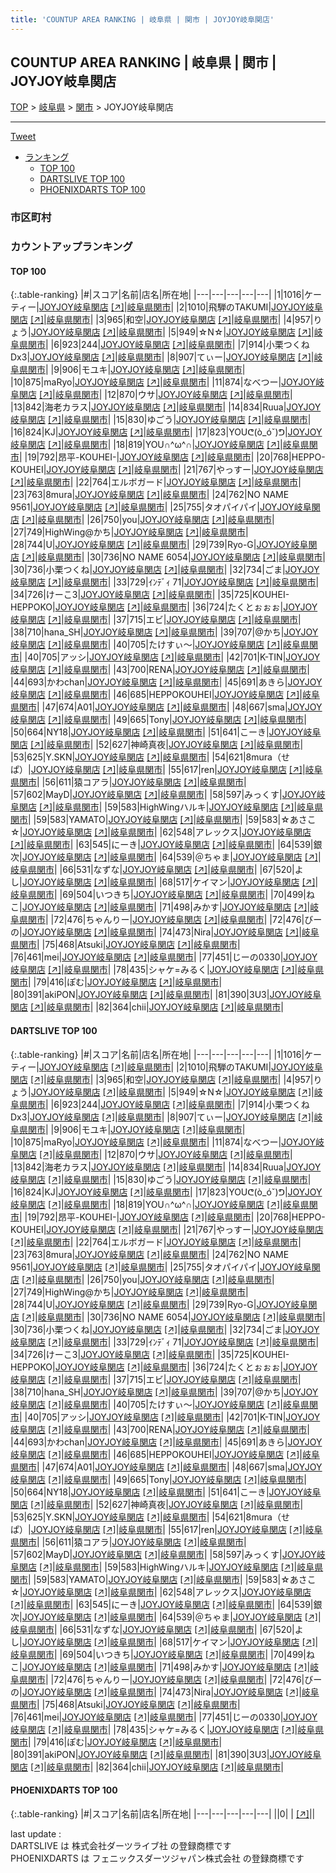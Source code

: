 ```yaml
---
title: 'COUNTUP AREA RANKING | 岐阜県 | 関市 | JOYJOY岐阜関店'
---
```

## COUNTUP AREA RANKING | 岐阜県 | 関市 | JOYJOY岐阜関店

[TOP](/darts/rank/) > [岐阜県](/darts/rank/岐阜県/) > [関市](/darts/rank/岐阜県/関市/) > JOYJOY岐阜関店

___

<a href="https://twitter.com/share?ref_src=twsrc%5Etfw" data-text="COUNTUP AREA RANKING | 岐阜県関市JOYJOY岐阜関店" class="twitter-share-button" data-hashtags="DARTSLIVE,PHOENIXDARTS,darts,ダーツ" data-show-count="false">Tweet</a>

* [ランキング](#カウントアップランキング)
    * [TOP 100](#top-100)
    * [DARTSLIVE TOP 100](#dartslive-top-100)
    * [PHOENIXDARTS TOP 100](#phoenixdarts-top-100)

### 市区町村

<ul>

</ul>

### カウントアップランキング

#### TOP 100



{:.table-ranking}
|#|スコア|名前|店名|所在地|
|---|---|---|---|---|
|1|1016|<span class="rank-name-dl">ケーティー</span>|<a href="/darts/rank/shops/ee1a738a3a6abd1c790ab824ce8730e5.html">JOYJOY岐阜関店</a> <a href="https://search.dartslive.com/jp/shop/ee1a738a3a6abd1c790ab824ce8730e5">[↗]</a>|<a href="/darts/rank/岐阜県/関市">岐阜県関市</a>|
|2|1010|<span class="rank-name-dl">飛騨のTAKUMI</span>|<a href="/darts/rank/shops/ee1a738a3a6abd1c790ab824ce8730e5.html">JOYJOY岐阜関店</a> <a href="https://search.dartslive.com/jp/shop/ee1a738a3a6abd1c790ab824ce8730e5">[↗]</a>|<a href="/darts/rank/岐阜県/関市">岐阜県関市</a>|
|3|965|<span class="rank-name-dl">和空</span>|<a href="/darts/rank/shops/ee1a738a3a6abd1c790ab824ce8730e5.html">JOYJOY岐阜関店</a> <a href="https://search.dartslive.com/jp/shop/ee1a738a3a6abd1c790ab824ce8730e5">[↗]</a>|<a href="/darts/rank/岐阜県/関市">岐阜県関市</a>|
|4|957|<span class="rank-name-dl">りょう</span>|<a href="/darts/rank/shops/ee1a738a3a6abd1c790ab824ce8730e5.html">JOYJOY岐阜関店</a> <a href="https://search.dartslive.com/jp/shop/ee1a738a3a6abd1c790ab824ce8730e5">[↗]</a>|<a href="/darts/rank/岐阜県/関市">岐阜県関市</a>|
|5|949|<span class="rank-name-dl">☆N☆</span>|<a href="/darts/rank/shops/ee1a738a3a6abd1c790ab824ce8730e5.html">JOYJOY岐阜関店</a> <a href="https://search.dartslive.com/jp/shop/ee1a738a3a6abd1c790ab824ce8730e5">[↗]</a>|<a href="/darts/rank/岐阜県/関市">岐阜県関市</a>|
|6|923|<span class="rank-name-dl">244</span>|<a href="/darts/rank/shops/ee1a738a3a6abd1c790ab824ce8730e5.html">JOYJOY岐阜関店</a> <a href="https://search.dartslive.com/jp/shop/ee1a738a3a6abd1c790ab824ce8730e5">[↗]</a>|<a href="/darts/rank/岐阜県/関市">岐阜県関市</a>|
|7|914|<span class="rank-name-dl">小栗つくねDx3</span>|<a href="/darts/rank/shops/ee1a738a3a6abd1c790ab824ce8730e5.html">JOYJOY岐阜関店</a> <a href="https://search.dartslive.com/jp/shop/ee1a738a3a6abd1c790ab824ce8730e5">[↗]</a>|<a href="/darts/rank/岐阜県/関市">岐阜県関市</a>|
|8|907|<span class="rank-name-dl">てぃー</span>|<a href="/darts/rank/shops/ee1a738a3a6abd1c790ab824ce8730e5.html">JOYJOY岐阜関店</a> <a href="https://search.dartslive.com/jp/shop/ee1a738a3a6abd1c790ab824ce8730e5">[↗]</a>|<a href="/darts/rank/岐阜県/関市">岐阜県関市</a>|
|9|906|<span class="rank-name-dl">モユキ</span>|<a href="/darts/rank/shops/ee1a738a3a6abd1c790ab824ce8730e5.html">JOYJOY岐阜関店</a> <a href="https://search.dartslive.com/jp/shop/ee1a738a3a6abd1c790ab824ce8730e5">[↗]</a>|<a href="/darts/rank/岐阜県/関市">岐阜県関市</a>|
|10|875|<span class="rank-name-dl">maRyo</span>|<a href="/darts/rank/shops/ee1a738a3a6abd1c790ab824ce8730e5.html">JOYJOY岐阜関店</a> <a href="https://search.dartslive.com/jp/shop/ee1a738a3a6abd1c790ab824ce8730e5">[↗]</a>|<a href="/darts/rank/岐阜県/関市">岐阜県関市</a>|
|11|874|<span class="rank-name-dl">なべつー</span>|<a href="/darts/rank/shops/ee1a738a3a6abd1c790ab824ce8730e5.html">JOYJOY岐阜関店</a> <a href="https://search.dartslive.com/jp/shop/ee1a738a3a6abd1c790ab824ce8730e5">[↗]</a>|<a href="/darts/rank/岐阜県/関市">岐阜県関市</a>|
|12|870|<span class="rank-name-dl">ウサ</span>|<a href="/darts/rank/shops/ee1a738a3a6abd1c790ab824ce8730e5.html">JOYJOY岐阜関店</a> <a href="https://search.dartslive.com/jp/shop/ee1a738a3a6abd1c790ab824ce8730e5">[↗]</a>|<a href="/darts/rank/岐阜県/関市">岐阜県関市</a>|
|13|842|<span class="rank-name-dl">海老カラス</span>|<a href="/darts/rank/shops/ee1a738a3a6abd1c790ab824ce8730e5.html">JOYJOY岐阜関店</a> <a href="https://search.dartslive.com/jp/shop/ee1a738a3a6abd1c790ab824ce8730e5">[↗]</a>|<a href="/darts/rank/岐阜県/関市">岐阜県関市</a>|
|14|834|<span class="rank-name-dl">Ruua</span>|<a href="/darts/rank/shops/ee1a738a3a6abd1c790ab824ce8730e5.html">JOYJOY岐阜関店</a> <a href="https://search.dartslive.com/jp/shop/ee1a738a3a6abd1c790ab824ce8730e5">[↗]</a>|<a href="/darts/rank/岐阜県/関市">岐阜県関市</a>|
|15|830|<span class="rank-name-dl">ゆごう</span>|<a href="/darts/rank/shops/ee1a738a3a6abd1c790ab824ce8730e5.html">JOYJOY岐阜関店</a> <a href="https://search.dartslive.com/jp/shop/ee1a738a3a6abd1c790ab824ce8730e5">[↗]</a>|<a href="/darts/rank/岐阜県/関市">岐阜県関市</a>|
|16|824|<span class="rank-name-dl">KJ</span>|<a href="/darts/rank/shops/ee1a738a3a6abd1c790ab824ce8730e5.html">JOYJOY岐阜関店</a> <a href="https://search.dartslive.com/jp/shop/ee1a738a3a6abd1c790ab824ce8730e5">[↗]</a>|<a href="/darts/rank/岐阜県/関市">岐阜県関市</a>|
|17|823|<span class="rank-name-dl">YOUᕦ(ò_óˇ)ᕤ</span>|<a href="/darts/rank/shops/ee1a738a3a6abd1c790ab824ce8730e5.html">JOYJOY岐阜関店</a> <a href="https://search.dartslive.com/jp/shop/ee1a738a3a6abd1c790ab824ce8730e5">[↗]</a>|<a href="/darts/rank/岐阜県/関市">岐阜県関市</a>|
|18|819|<span class="rank-name-dl">YOU∩^ω^∩</span>|<a href="/darts/rank/shops/ee1a738a3a6abd1c790ab824ce8730e5.html">JOYJOY岐阜関店</a> <a href="https://search.dartslive.com/jp/shop/ee1a738a3a6abd1c790ab824ce8730e5">[↗]</a>|<a href="/darts/rank/岐阜県/関市">岐阜県関市</a>|
|19|792|<span class="rank-name-dl">昂平-KOUHEI-</span>|<a href="/darts/rank/shops/ee1a738a3a6abd1c790ab824ce8730e5.html">JOYJOY岐阜関店</a> <a href="https://search.dartslive.com/jp/shop/ee1a738a3a6abd1c790ab824ce8730e5">[↗]</a>|<a href="/darts/rank/岐阜県/関市">岐阜県関市</a>|
|20|768|<span class="rank-name-dl">HEPPO-KOUHEI</span>|<a href="/darts/rank/shops/ee1a738a3a6abd1c790ab824ce8730e5.html">JOYJOY岐阜関店</a> <a href="https://search.dartslive.com/jp/shop/ee1a738a3a6abd1c790ab824ce8730e5">[↗]</a>|<a href="/darts/rank/岐阜県/関市">岐阜県関市</a>|
|21|767|<span class="rank-name-dl">やっすー</span>|<a href="/darts/rank/shops/ee1a738a3a6abd1c790ab824ce8730e5.html">JOYJOY岐阜関店</a> <a href="https://search.dartslive.com/jp/shop/ee1a738a3a6abd1c790ab824ce8730e5">[↗]</a>|<a href="/darts/rank/岐阜県/関市">岐阜県関市</a>|
|22|764|<span class="rank-name-dl">エルボガード</span>|<a href="/darts/rank/shops/ee1a738a3a6abd1c790ab824ce8730e5.html">JOYJOY岐阜関店</a> <a href="https://search.dartslive.com/jp/shop/ee1a738a3a6abd1c790ab824ce8730e5">[↗]</a>|<a href="/darts/rank/岐阜県/関市">岐阜県関市</a>|
|23|763|<span class="rank-name-dl">8mura</span>|<a href="/darts/rank/shops/ee1a738a3a6abd1c790ab824ce8730e5.html">JOYJOY岐阜関店</a> <a href="https://search.dartslive.com/jp/shop/ee1a738a3a6abd1c790ab824ce8730e5">[↗]</a>|<a href="/darts/rank/岐阜県/関市">岐阜県関市</a>|
|24|762|<span class="rank-name-dl">NO NAME 9561</span>|<a href="/darts/rank/shops/ee1a738a3a6abd1c790ab824ce8730e5.html">JOYJOY岐阜関店</a> <a href="https://search.dartslive.com/jp/shop/ee1a738a3a6abd1c790ab824ce8730e5">[↗]</a>|<a href="/darts/rank/岐阜県/関市">岐阜県関市</a>|
|25|755|<span class="rank-name-dl">タオパイパイ</span>|<a href="/darts/rank/shops/ee1a738a3a6abd1c790ab824ce8730e5.html">JOYJOY岐阜関店</a> <a href="https://search.dartslive.com/jp/shop/ee1a738a3a6abd1c790ab824ce8730e5">[↗]</a>|<a href="/darts/rank/岐阜県/関市">岐阜県関市</a>|
|26|750|<span class="rank-name-dl">you</span>|<a href="/darts/rank/shops/ee1a738a3a6abd1c790ab824ce8730e5.html">JOYJOY岐阜関店</a> <a href="https://search.dartslive.com/jp/shop/ee1a738a3a6abd1c790ab824ce8730e5">[↗]</a>|<a href="/darts/rank/岐阜県/関市">岐阜県関市</a>|
|27|749|<span class="rank-name-dl">HighWing@かち</span>|<a href="/darts/rank/shops/ee1a738a3a6abd1c790ab824ce8730e5.html">JOYJOY岐阜関店</a> <a href="https://search.dartslive.com/jp/shop/ee1a738a3a6abd1c790ab824ce8730e5">[↗]</a>|<a href="/darts/rank/岐阜県/関市">岐阜県関市</a>|
|28|744|<span class="rank-name-dl">U</span>|<a href="/darts/rank/shops/ee1a738a3a6abd1c790ab824ce8730e5.html">JOYJOY岐阜関店</a> <a href="https://search.dartslive.com/jp/shop/ee1a738a3a6abd1c790ab824ce8730e5">[↗]</a>|<a href="/darts/rank/岐阜県/関市">岐阜県関市</a>|
|29|739|<span class="rank-name-dl">Ryo-G</span>|<a href="/darts/rank/shops/ee1a738a3a6abd1c790ab824ce8730e5.html">JOYJOY岐阜関店</a> <a href="https://search.dartslive.com/jp/shop/ee1a738a3a6abd1c790ab824ce8730e5">[↗]</a>|<a href="/darts/rank/岐阜県/関市">岐阜県関市</a>|
|30|736|<span class="rank-name-dl">NO NAME 6054</span>|<a href="/darts/rank/shops/ee1a738a3a6abd1c790ab824ce8730e5.html">JOYJOY岐阜関店</a> <a href="https://search.dartslive.com/jp/shop/ee1a738a3a6abd1c790ab824ce8730e5">[↗]</a>|<a href="/darts/rank/岐阜県/関市">岐阜県関市</a>|
|30|736|<span class="rank-name-dl">小栗つくね</span>|<a href="/darts/rank/shops/ee1a738a3a6abd1c790ab824ce8730e5.html">JOYJOY岐阜関店</a> <a href="https://search.dartslive.com/jp/shop/ee1a738a3a6abd1c790ab824ce8730e5">[↗]</a>|<a href="/darts/rank/岐阜県/関市">岐阜県関市</a>|
|32|734|<span class="rank-name-dl">ごま</span>|<a href="/darts/rank/shops/ee1a738a3a6abd1c790ab824ce8730e5.html">JOYJOY岐阜関店</a> <a href="https://search.dartslive.com/jp/shop/ee1a738a3a6abd1c790ab824ce8730e5">[↗]</a>|<a href="/darts/rank/岐阜県/関市">岐阜県関市</a>|
|33|729|<span class="rank-name-dl">ｲﾝﾃﾞｨ 71</span>|<a href="/darts/rank/shops/ee1a738a3a6abd1c790ab824ce8730e5.html">JOYJOY岐阜関店</a> <a href="https://search.dartslive.com/jp/shop/ee1a738a3a6abd1c790ab824ce8730e5">[↗]</a>|<a href="/darts/rank/岐阜県/関市">岐阜県関市</a>|
|34|726|<span class="rank-name-dl">けーこ3</span>|<a href="/darts/rank/shops/ee1a738a3a6abd1c790ab824ce8730e5.html">JOYJOY岐阜関店</a> <a href="https://search.dartslive.com/jp/shop/ee1a738a3a6abd1c790ab824ce8730e5">[↗]</a>|<a href="/darts/rank/岐阜県/関市">岐阜県関市</a>|
|35|725|<span class="rank-name-dl">KOUHEI-HEPPOKO</span>|<a href="/darts/rank/shops/ee1a738a3a6abd1c790ab824ce8730e5.html">JOYJOY岐阜関店</a> <a href="https://search.dartslive.com/jp/shop/ee1a738a3a6abd1c790ab824ce8730e5">[↗]</a>|<a href="/darts/rank/岐阜県/関市">岐阜県関市</a>|
|36|724|<span class="rank-name-dl">たくとぉぉぉ</span>|<a href="/darts/rank/shops/ee1a738a3a6abd1c790ab824ce8730e5.html">JOYJOY岐阜関店</a> <a href="https://search.dartslive.com/jp/shop/ee1a738a3a6abd1c790ab824ce8730e5">[↗]</a>|<a href="/darts/rank/岐阜県/関市">岐阜県関市</a>|
|37|715|<span class="rank-name-dl">エビ</span>|<a href="/darts/rank/shops/ee1a738a3a6abd1c790ab824ce8730e5.html">JOYJOY岐阜関店</a> <a href="https://search.dartslive.com/jp/shop/ee1a738a3a6abd1c790ab824ce8730e5">[↗]</a>|<a href="/darts/rank/岐阜県/関市">岐阜県関市</a>|
|38|710|<span class="rank-name-dl">hana_SH</span>|<a href="/darts/rank/shops/ee1a738a3a6abd1c790ab824ce8730e5.html">JOYJOY岐阜関店</a> <a href="https://search.dartslive.com/jp/shop/ee1a738a3a6abd1c790ab824ce8730e5">[↗]</a>|<a href="/darts/rank/岐阜県/関市">岐阜県関市</a>|
|39|707|<span class="rank-name-dl">@かち</span>|<a href="/darts/rank/shops/ee1a738a3a6abd1c790ab824ce8730e5.html">JOYJOY岐阜関店</a> <a href="https://search.dartslive.com/jp/shop/ee1a738a3a6abd1c790ab824ce8730e5">[↗]</a>|<a href="/darts/rank/岐阜県/関市">岐阜県関市</a>|
|40|705|<span class="rank-name-dl">たけすぃ〜</span>|<a href="/darts/rank/shops/ee1a738a3a6abd1c790ab824ce8730e5.html">JOYJOY岐阜関店</a> <a href="https://search.dartslive.com/jp/shop/ee1a738a3a6abd1c790ab824ce8730e5">[↗]</a>|<a href="/darts/rank/岐阜県/関市">岐阜県関市</a>|
|40|705|<span class="rank-name-dl">アッシ</span>|<a href="/darts/rank/shops/ee1a738a3a6abd1c790ab824ce8730e5.html">JOYJOY岐阜関店</a> <a href="https://search.dartslive.com/jp/shop/ee1a738a3a6abd1c790ab824ce8730e5">[↗]</a>|<a href="/darts/rank/岐阜県/関市">岐阜県関市</a>|
|42|701|<span class="rank-name-dl">K-TIN</span>|<a href="/darts/rank/shops/ee1a738a3a6abd1c790ab824ce8730e5.html">JOYJOY岐阜関店</a> <a href="https://search.dartslive.com/jp/shop/ee1a738a3a6abd1c790ab824ce8730e5">[↗]</a>|<a href="/darts/rank/岐阜県/関市">岐阜県関市</a>|
|43|700|<span class="rank-name-dl">RENA</span>|<a href="/darts/rank/shops/ee1a738a3a6abd1c790ab824ce8730e5.html">JOYJOY岐阜関店</a> <a href="https://search.dartslive.com/jp/shop/ee1a738a3a6abd1c790ab824ce8730e5">[↗]</a>|<a href="/darts/rank/岐阜県/関市">岐阜県関市</a>|
|44|693|<span class="rank-name-dl">かわchan</span>|<a href="/darts/rank/shops/ee1a738a3a6abd1c790ab824ce8730e5.html">JOYJOY岐阜関店</a> <a href="https://search.dartslive.com/jp/shop/ee1a738a3a6abd1c790ab824ce8730e5">[↗]</a>|<a href="/darts/rank/岐阜県/関市">岐阜県関市</a>|
|45|691|<span class="rank-name-dl">あきら</span>|<a href="/darts/rank/shops/ee1a738a3a6abd1c790ab824ce8730e5.html">JOYJOY岐阜関店</a> <a href="https://search.dartslive.com/jp/shop/ee1a738a3a6abd1c790ab824ce8730e5">[↗]</a>|<a href="/darts/rank/岐阜県/関市">岐阜県関市</a>|
|46|685|<span class="rank-name-dl">HEPPOKOUHEI</span>|<a href="/darts/rank/shops/ee1a738a3a6abd1c790ab824ce8730e5.html">JOYJOY岐阜関店</a> <a href="https://search.dartslive.com/jp/shop/ee1a738a3a6abd1c790ab824ce8730e5">[↗]</a>|<a href="/darts/rank/岐阜県/関市">岐阜県関市</a>|
|47|674|<span class="rank-name-dl">A01</span>|<a href="/darts/rank/shops/ee1a738a3a6abd1c790ab824ce8730e5.html">JOYJOY岐阜関店</a> <a href="https://search.dartslive.com/jp/shop/ee1a738a3a6abd1c790ab824ce8730e5">[↗]</a>|<a href="/darts/rank/岐阜県/関市">岐阜県関市</a>|
|48|667|<span class="rank-name-dl">sma</span>|<a href="/darts/rank/shops/ee1a738a3a6abd1c790ab824ce8730e5.html">JOYJOY岐阜関店</a> <a href="https://search.dartslive.com/jp/shop/ee1a738a3a6abd1c790ab824ce8730e5">[↗]</a>|<a href="/darts/rank/岐阜県/関市">岐阜県関市</a>|
|49|665|<span class="rank-name-dl">Tony</span>|<a href="/darts/rank/shops/ee1a738a3a6abd1c790ab824ce8730e5.html">JOYJOY岐阜関店</a> <a href="https://search.dartslive.com/jp/shop/ee1a738a3a6abd1c790ab824ce8730e5">[↗]</a>|<a href="/darts/rank/岐阜県/関市">岐阜県関市</a>|
|50|664|<span class="rank-name-dl">NY18</span>|<a href="/darts/rank/shops/ee1a738a3a6abd1c790ab824ce8730e5.html">JOYJOY岐阜関店</a> <a href="https://search.dartslive.com/jp/shop/ee1a738a3a6abd1c790ab824ce8730e5">[↗]</a>|<a href="/darts/rank/岐阜県/関市">岐阜県関市</a>|
|51|641|<span class="rank-name-dl">こーき</span>|<a href="/darts/rank/shops/ee1a738a3a6abd1c790ab824ce8730e5.html">JOYJOY岐阜関店</a> <a href="https://search.dartslive.com/jp/shop/ee1a738a3a6abd1c790ab824ce8730e5">[↗]</a>|<a href="/darts/rank/岐阜県/関市">岐阜県関市</a>|
|52|627|<span class="rank-name-dl">神崎真夜</span>|<a href="/darts/rank/shops/ee1a738a3a6abd1c790ab824ce8730e5.html">JOYJOY岐阜関店</a> <a href="https://search.dartslive.com/jp/shop/ee1a738a3a6abd1c790ab824ce8730e5">[↗]</a>|<a href="/darts/rank/岐阜県/関市">岐阜県関市</a>|
|53|625|<span class="rank-name-dl">Y.SKN</span>|<a href="/darts/rank/shops/ee1a738a3a6abd1c790ab824ce8730e5.html">JOYJOY岐阜関店</a> <a href="https://search.dartslive.com/jp/shop/ee1a738a3a6abd1c790ab824ce8730e5">[↗]</a>|<a href="/darts/rank/岐阜県/関市">岐阜県関市</a>|
|54|621|<span class="rank-name-dl">8mura（せぱ）</span>|<a href="/darts/rank/shops/ee1a738a3a6abd1c790ab824ce8730e5.html">JOYJOY岐阜関店</a> <a href="https://search.dartslive.com/jp/shop/ee1a738a3a6abd1c790ab824ce8730e5">[↗]</a>|<a href="/darts/rank/岐阜県/関市">岐阜県関市</a>|
|55|617|<span class="rank-name-dl">ren</span>|<a href="/darts/rank/shops/ee1a738a3a6abd1c790ab824ce8730e5.html">JOYJOY岐阜関店</a> <a href="https://search.dartslive.com/jp/shop/ee1a738a3a6abd1c790ab824ce8730e5">[↗]</a>|<a href="/darts/rank/岐阜県/関市">岐阜県関市</a>|
|56|611|<span class="rank-name-dl">猿コアラ</span>|<a href="/darts/rank/shops/ee1a738a3a6abd1c790ab824ce8730e5.html">JOYJOY岐阜関店</a> <a href="https://search.dartslive.com/jp/shop/ee1a738a3a6abd1c790ab824ce8730e5">[↗]</a>|<a href="/darts/rank/岐阜県/関市">岐阜県関市</a>|
|57|602|<span class="rank-name-dl">MayD</span>|<a href="/darts/rank/shops/ee1a738a3a6abd1c790ab824ce8730e5.html">JOYJOY岐阜関店</a> <a href="https://search.dartslive.com/jp/shop/ee1a738a3a6abd1c790ab824ce8730e5">[↗]</a>|<a href="/darts/rank/岐阜県/関市">岐阜県関市</a>|
|58|597|<span class="rank-name-dl">みっくす</span>|<a href="/darts/rank/shops/ee1a738a3a6abd1c790ab824ce8730e5.html">JOYJOY岐阜関店</a> <a href="https://search.dartslive.com/jp/shop/ee1a738a3a6abd1c790ab824ce8730e5">[↗]</a>|<a href="/darts/rank/岐阜県/関市">岐阜県関市</a>|
|59|583|<span class="rank-name-dl">HighWingハルキ</span>|<a href="/darts/rank/shops/ee1a738a3a6abd1c790ab824ce8730e5.html">JOYJOY岐阜関店</a> <a href="https://search.dartslive.com/jp/shop/ee1a738a3a6abd1c790ab824ce8730e5">[↗]</a>|<a href="/darts/rank/岐阜県/関市">岐阜県関市</a>|
|59|583|<span class="rank-name-dl">YAMATO</span>|<a href="/darts/rank/shops/ee1a738a3a6abd1c790ab824ce8730e5.html">JOYJOY岐阜関店</a> <a href="https://search.dartslive.com/jp/shop/ee1a738a3a6abd1c790ab824ce8730e5">[↗]</a>|<a href="/darts/rank/岐阜県/関市">岐阜県関市</a>|
|59|583|<span class="rank-name-dl">☆あさこ☆</span>|<a href="/darts/rank/shops/ee1a738a3a6abd1c790ab824ce8730e5.html">JOYJOY岐阜関店</a> <a href="https://search.dartslive.com/jp/shop/ee1a738a3a6abd1c790ab824ce8730e5">[↗]</a>|<a href="/darts/rank/岐阜県/関市">岐阜県関市</a>|
|62|548|<span class="rank-name-dl">アレックス</span>|<a href="/darts/rank/shops/ee1a738a3a6abd1c790ab824ce8730e5.html">JOYJOY岐阜関店</a> <a href="https://search.dartslive.com/jp/shop/ee1a738a3a6abd1c790ab824ce8730e5">[↗]</a>|<a href="/darts/rank/岐阜県/関市">岐阜県関市</a>|
|63|545|<span class="rank-name-dl">にーき</span>|<a href="/darts/rank/shops/ee1a738a3a6abd1c790ab824ce8730e5.html">JOYJOY岐阜関店</a> <a href="https://search.dartslive.com/jp/shop/ee1a738a3a6abd1c790ab824ce8730e5">[↗]</a>|<a href="/darts/rank/岐阜県/関市">岐阜県関市</a>|
|64|539|<span class="rank-name-dl">銀次</span>|<a href="/darts/rank/shops/ee1a738a3a6abd1c790ab824ce8730e5.html">JOYJOY岐阜関店</a> <a href="https://search.dartslive.com/jp/shop/ee1a738a3a6abd1c790ab824ce8730e5">[↗]</a>|<a href="/darts/rank/岐阜県/関市">岐阜県関市</a>|
|64|539|<span class="rank-name-dl">＠ちゃま</span>|<a href="/darts/rank/shops/ee1a738a3a6abd1c790ab824ce8730e5.html">JOYJOY岐阜関店</a> <a href="https://search.dartslive.com/jp/shop/ee1a738a3a6abd1c790ab824ce8730e5">[↗]</a>|<a href="/darts/rank/岐阜県/関市">岐阜県関市</a>|
|66|531|<span class="rank-name-dl">なずな</span>|<a href="/darts/rank/shops/ee1a738a3a6abd1c790ab824ce8730e5.html">JOYJOY岐阜関店</a> <a href="https://search.dartslive.com/jp/shop/ee1a738a3a6abd1c790ab824ce8730e5">[↗]</a>|<a href="/darts/rank/岐阜県/関市">岐阜県関市</a>|
|67|520|<span class="rank-name-dl">よし</span>|<a href="/darts/rank/shops/ee1a738a3a6abd1c790ab824ce8730e5.html">JOYJOY岐阜関店</a> <a href="https://search.dartslive.com/jp/shop/ee1a738a3a6abd1c790ab824ce8730e5">[↗]</a>|<a href="/darts/rank/岐阜県/関市">岐阜県関市</a>|
|68|517|<span class="rank-name-dl">ケイマン</span>|<a href="/darts/rank/shops/ee1a738a3a6abd1c790ab824ce8730e5.html">JOYJOY岐阜関店</a> <a href="https://search.dartslive.com/jp/shop/ee1a738a3a6abd1c790ab824ce8730e5">[↗]</a>|<a href="/darts/rank/岐阜県/関市">岐阜県関市</a>|
|69|504|<span class="rank-name-dl">いつきち</span>|<a href="/darts/rank/shops/ee1a738a3a6abd1c790ab824ce8730e5.html">JOYJOY岐阜関店</a> <a href="https://search.dartslive.com/jp/shop/ee1a738a3a6abd1c790ab824ce8730e5">[↗]</a>|<a href="/darts/rank/岐阜県/関市">岐阜県関市</a>|
|70|499|<span class="rank-name-dl">ねこ</span>|<a href="/darts/rank/shops/ee1a738a3a6abd1c790ab824ce8730e5.html">JOYJOY岐阜関店</a> <a href="https://search.dartslive.com/jp/shop/ee1a738a3a6abd1c790ab824ce8730e5">[↗]</a>|<a href="/darts/rank/岐阜県/関市">岐阜県関市</a>|
|71|498|<span class="rank-name-dl">みかす</span>|<a href="/darts/rank/shops/ee1a738a3a6abd1c790ab824ce8730e5.html">JOYJOY岐阜関店</a> <a href="https://search.dartslive.com/jp/shop/ee1a738a3a6abd1c790ab824ce8730e5">[↗]</a>|<a href="/darts/rank/岐阜県/関市">岐阜県関市</a>|
|72|476|<span class="rank-name-dl">ちゃんりー</span>|<a href="/darts/rank/shops/ee1a738a3a6abd1c790ab824ce8730e5.html">JOYJOY岐阜関店</a> <a href="https://search.dartslive.com/jp/shop/ee1a738a3a6abd1c790ab824ce8730e5">[↗]</a>|<a href="/darts/rank/岐阜県/関市">岐阜県関市</a>|
|72|476|<span class="rank-name-dl">びーの</span>|<a href="/darts/rank/shops/ee1a738a3a6abd1c790ab824ce8730e5.html">JOYJOY岐阜関店</a> <a href="https://search.dartslive.com/jp/shop/ee1a738a3a6abd1c790ab824ce8730e5">[↗]</a>|<a href="/darts/rank/岐阜県/関市">岐阜県関市</a>|
|74|473|<span class="rank-name-dl">Nira</span>|<a href="/darts/rank/shops/ee1a738a3a6abd1c790ab824ce8730e5.html">JOYJOY岐阜関店</a> <a href="https://search.dartslive.com/jp/shop/ee1a738a3a6abd1c790ab824ce8730e5">[↗]</a>|<a href="/darts/rank/岐阜県/関市">岐阜県関市</a>|
|75|468|<span class="rank-name-dl">Atsuki</span>|<a href="/darts/rank/shops/ee1a738a3a6abd1c790ab824ce8730e5.html">JOYJOY岐阜関店</a> <a href="https://search.dartslive.com/jp/shop/ee1a738a3a6abd1c790ab824ce8730e5">[↗]</a>|<a href="/darts/rank/岐阜県/関市">岐阜県関市</a>|
|76|461|<span class="rank-name-dl">mei</span>|<a href="/darts/rank/shops/ee1a738a3a6abd1c790ab824ce8730e5.html">JOYJOY岐阜関店</a> <a href="https://search.dartslive.com/jp/shop/ee1a738a3a6abd1c790ab824ce8730e5">[↗]</a>|<a href="/darts/rank/岐阜県/関市">岐阜県関市</a>|
|77|451|<span class="rank-name-dl">じーの0330</span>|<a href="/darts/rank/shops/ee1a738a3a6abd1c790ab824ce8730e5.html">JOYJOY岐阜関店</a> <a href="https://search.dartslive.com/jp/shop/ee1a738a3a6abd1c790ab824ce8730e5">[↗]</a>|<a href="/darts/rank/岐阜県/関市">岐阜県関市</a>|
|78|435|<span class="rank-name-dl">シャケ=みるく</span>|<a href="/darts/rank/shops/ee1a738a3a6abd1c790ab824ce8730e5.html">JOYJOY岐阜関店</a> <a href="https://search.dartslive.com/jp/shop/ee1a738a3a6abd1c790ab824ce8730e5">[↗]</a>|<a href="/darts/rank/岐阜県/関市">岐阜県関市</a>|
|79|416|<span class="rank-name-dl">ぽむ</span>|<a href="/darts/rank/shops/ee1a738a3a6abd1c790ab824ce8730e5.html">JOYJOY岐阜関店</a> <a href="https://search.dartslive.com/jp/shop/ee1a738a3a6abd1c790ab824ce8730e5">[↗]</a>|<a href="/darts/rank/岐阜県/関市">岐阜県関市</a>|
|80|391|<span class="rank-name-dl">akiPON</span>|<a href="/darts/rank/shops/ee1a738a3a6abd1c790ab824ce8730e5.html">JOYJOY岐阜関店</a> <a href="https://search.dartslive.com/jp/shop/ee1a738a3a6abd1c790ab824ce8730e5">[↗]</a>|<a href="/darts/rank/岐阜県/関市">岐阜県関市</a>|
|81|390|<span class="rank-name-dl">3U3</span>|<a href="/darts/rank/shops/ee1a738a3a6abd1c790ab824ce8730e5.html">JOYJOY岐阜関店</a> <a href="https://search.dartslive.com/jp/shop/ee1a738a3a6abd1c790ab824ce8730e5">[↗]</a>|<a href="/darts/rank/岐阜県/関市">岐阜県関市</a>|
|82|364|<span class="rank-name-dl">chii</span>|<a href="/darts/rank/shops/ee1a738a3a6abd1c790ab824ce8730e5.html">JOYJOY岐阜関店</a> <a href="https://search.dartslive.com/jp/shop/ee1a738a3a6abd1c790ab824ce8730e5">[↗]</a>|<a href="/darts/rank/岐阜県/関市">岐阜県関市</a>|


#### DARTSLIVE TOP 100



{:.table-ranking}
|#|スコア|名前|店名|所在地|
|---|---|---|---|---|
|1|1016|<span class="rank-name-dl">ケーティー</span>|<a href="/darts/rank/shops/ee1a738a3a6abd1c790ab824ce8730e5.html">JOYJOY岐阜関店</a> <a href="https://search.dartslive.com/jp/shop/ee1a738a3a6abd1c790ab824ce8730e5">[↗]</a>|<a href="/darts/rank/岐阜県/関市">岐阜県関市</a>|
|2|1010|<span class="rank-name-dl">飛騨のTAKUMI</span>|<a href="/darts/rank/shops/ee1a738a3a6abd1c790ab824ce8730e5.html">JOYJOY岐阜関店</a> <a href="https://search.dartslive.com/jp/shop/ee1a738a3a6abd1c790ab824ce8730e5">[↗]</a>|<a href="/darts/rank/岐阜県/関市">岐阜県関市</a>|
|3|965|<span class="rank-name-dl">和空</span>|<a href="/darts/rank/shops/ee1a738a3a6abd1c790ab824ce8730e5.html">JOYJOY岐阜関店</a> <a href="https://search.dartslive.com/jp/shop/ee1a738a3a6abd1c790ab824ce8730e5">[↗]</a>|<a href="/darts/rank/岐阜県/関市">岐阜県関市</a>|
|4|957|<span class="rank-name-dl">りょう</span>|<a href="/darts/rank/shops/ee1a738a3a6abd1c790ab824ce8730e5.html">JOYJOY岐阜関店</a> <a href="https://search.dartslive.com/jp/shop/ee1a738a3a6abd1c790ab824ce8730e5">[↗]</a>|<a href="/darts/rank/岐阜県/関市">岐阜県関市</a>|
|5|949|<span class="rank-name-dl">☆N☆</span>|<a href="/darts/rank/shops/ee1a738a3a6abd1c790ab824ce8730e5.html">JOYJOY岐阜関店</a> <a href="https://search.dartslive.com/jp/shop/ee1a738a3a6abd1c790ab824ce8730e5">[↗]</a>|<a href="/darts/rank/岐阜県/関市">岐阜県関市</a>|
|6|923|<span class="rank-name-dl">244</span>|<a href="/darts/rank/shops/ee1a738a3a6abd1c790ab824ce8730e5.html">JOYJOY岐阜関店</a> <a href="https://search.dartslive.com/jp/shop/ee1a738a3a6abd1c790ab824ce8730e5">[↗]</a>|<a href="/darts/rank/岐阜県/関市">岐阜県関市</a>|
|7|914|<span class="rank-name-dl">小栗つくねDx3</span>|<a href="/darts/rank/shops/ee1a738a3a6abd1c790ab824ce8730e5.html">JOYJOY岐阜関店</a> <a href="https://search.dartslive.com/jp/shop/ee1a738a3a6abd1c790ab824ce8730e5">[↗]</a>|<a href="/darts/rank/岐阜県/関市">岐阜県関市</a>|
|8|907|<span class="rank-name-dl">てぃー</span>|<a href="/darts/rank/shops/ee1a738a3a6abd1c790ab824ce8730e5.html">JOYJOY岐阜関店</a> <a href="https://search.dartslive.com/jp/shop/ee1a738a3a6abd1c790ab824ce8730e5">[↗]</a>|<a href="/darts/rank/岐阜県/関市">岐阜県関市</a>|
|9|906|<span class="rank-name-dl">モユキ</span>|<a href="/darts/rank/shops/ee1a738a3a6abd1c790ab824ce8730e5.html">JOYJOY岐阜関店</a> <a href="https://search.dartslive.com/jp/shop/ee1a738a3a6abd1c790ab824ce8730e5">[↗]</a>|<a href="/darts/rank/岐阜県/関市">岐阜県関市</a>|
|10|875|<span class="rank-name-dl">maRyo</span>|<a href="/darts/rank/shops/ee1a738a3a6abd1c790ab824ce8730e5.html">JOYJOY岐阜関店</a> <a href="https://search.dartslive.com/jp/shop/ee1a738a3a6abd1c790ab824ce8730e5">[↗]</a>|<a href="/darts/rank/岐阜県/関市">岐阜県関市</a>|
|11|874|<span class="rank-name-dl">なべつー</span>|<a href="/darts/rank/shops/ee1a738a3a6abd1c790ab824ce8730e5.html">JOYJOY岐阜関店</a> <a href="https://search.dartslive.com/jp/shop/ee1a738a3a6abd1c790ab824ce8730e5">[↗]</a>|<a href="/darts/rank/岐阜県/関市">岐阜県関市</a>|
|12|870|<span class="rank-name-dl">ウサ</span>|<a href="/darts/rank/shops/ee1a738a3a6abd1c790ab824ce8730e5.html">JOYJOY岐阜関店</a> <a href="https://search.dartslive.com/jp/shop/ee1a738a3a6abd1c790ab824ce8730e5">[↗]</a>|<a href="/darts/rank/岐阜県/関市">岐阜県関市</a>|
|13|842|<span class="rank-name-dl">海老カラス</span>|<a href="/darts/rank/shops/ee1a738a3a6abd1c790ab824ce8730e5.html">JOYJOY岐阜関店</a> <a href="https://search.dartslive.com/jp/shop/ee1a738a3a6abd1c790ab824ce8730e5">[↗]</a>|<a href="/darts/rank/岐阜県/関市">岐阜県関市</a>|
|14|834|<span class="rank-name-dl">Ruua</span>|<a href="/darts/rank/shops/ee1a738a3a6abd1c790ab824ce8730e5.html">JOYJOY岐阜関店</a> <a href="https://search.dartslive.com/jp/shop/ee1a738a3a6abd1c790ab824ce8730e5">[↗]</a>|<a href="/darts/rank/岐阜県/関市">岐阜県関市</a>|
|15|830|<span class="rank-name-dl">ゆごう</span>|<a href="/darts/rank/shops/ee1a738a3a6abd1c790ab824ce8730e5.html">JOYJOY岐阜関店</a> <a href="https://search.dartslive.com/jp/shop/ee1a738a3a6abd1c790ab824ce8730e5">[↗]</a>|<a href="/darts/rank/岐阜県/関市">岐阜県関市</a>|
|16|824|<span class="rank-name-dl">KJ</span>|<a href="/darts/rank/shops/ee1a738a3a6abd1c790ab824ce8730e5.html">JOYJOY岐阜関店</a> <a href="https://search.dartslive.com/jp/shop/ee1a738a3a6abd1c790ab824ce8730e5">[↗]</a>|<a href="/darts/rank/岐阜県/関市">岐阜県関市</a>|
|17|823|<span class="rank-name-dl">YOUᕦ(ò_óˇ)ᕤ</span>|<a href="/darts/rank/shops/ee1a738a3a6abd1c790ab824ce8730e5.html">JOYJOY岐阜関店</a> <a href="https://search.dartslive.com/jp/shop/ee1a738a3a6abd1c790ab824ce8730e5">[↗]</a>|<a href="/darts/rank/岐阜県/関市">岐阜県関市</a>|
|18|819|<span class="rank-name-dl">YOU∩^ω^∩</span>|<a href="/darts/rank/shops/ee1a738a3a6abd1c790ab824ce8730e5.html">JOYJOY岐阜関店</a> <a href="https://search.dartslive.com/jp/shop/ee1a738a3a6abd1c790ab824ce8730e5">[↗]</a>|<a href="/darts/rank/岐阜県/関市">岐阜県関市</a>|
|19|792|<span class="rank-name-dl">昂平-KOUHEI-</span>|<a href="/darts/rank/shops/ee1a738a3a6abd1c790ab824ce8730e5.html">JOYJOY岐阜関店</a> <a href="https://search.dartslive.com/jp/shop/ee1a738a3a6abd1c790ab824ce8730e5">[↗]</a>|<a href="/darts/rank/岐阜県/関市">岐阜県関市</a>|
|20|768|<span class="rank-name-dl">HEPPO-KOUHEI</span>|<a href="/darts/rank/shops/ee1a738a3a6abd1c790ab824ce8730e5.html">JOYJOY岐阜関店</a> <a href="https://search.dartslive.com/jp/shop/ee1a738a3a6abd1c790ab824ce8730e5">[↗]</a>|<a href="/darts/rank/岐阜県/関市">岐阜県関市</a>|
|21|767|<span class="rank-name-dl">やっすー</span>|<a href="/darts/rank/shops/ee1a738a3a6abd1c790ab824ce8730e5.html">JOYJOY岐阜関店</a> <a href="https://search.dartslive.com/jp/shop/ee1a738a3a6abd1c790ab824ce8730e5">[↗]</a>|<a href="/darts/rank/岐阜県/関市">岐阜県関市</a>|
|22|764|<span class="rank-name-dl">エルボガード</span>|<a href="/darts/rank/shops/ee1a738a3a6abd1c790ab824ce8730e5.html">JOYJOY岐阜関店</a> <a href="https://search.dartslive.com/jp/shop/ee1a738a3a6abd1c790ab824ce8730e5">[↗]</a>|<a href="/darts/rank/岐阜県/関市">岐阜県関市</a>|
|23|763|<span class="rank-name-dl">8mura</span>|<a href="/darts/rank/shops/ee1a738a3a6abd1c790ab824ce8730e5.html">JOYJOY岐阜関店</a> <a href="https://search.dartslive.com/jp/shop/ee1a738a3a6abd1c790ab824ce8730e5">[↗]</a>|<a href="/darts/rank/岐阜県/関市">岐阜県関市</a>|
|24|762|<span class="rank-name-dl">NO NAME 9561</span>|<a href="/darts/rank/shops/ee1a738a3a6abd1c790ab824ce8730e5.html">JOYJOY岐阜関店</a> <a href="https://search.dartslive.com/jp/shop/ee1a738a3a6abd1c790ab824ce8730e5">[↗]</a>|<a href="/darts/rank/岐阜県/関市">岐阜県関市</a>|
|25|755|<span class="rank-name-dl">タオパイパイ</span>|<a href="/darts/rank/shops/ee1a738a3a6abd1c790ab824ce8730e5.html">JOYJOY岐阜関店</a> <a href="https://search.dartslive.com/jp/shop/ee1a738a3a6abd1c790ab824ce8730e5">[↗]</a>|<a href="/darts/rank/岐阜県/関市">岐阜県関市</a>|
|26|750|<span class="rank-name-dl">you</span>|<a href="/darts/rank/shops/ee1a738a3a6abd1c790ab824ce8730e5.html">JOYJOY岐阜関店</a> <a href="https://search.dartslive.com/jp/shop/ee1a738a3a6abd1c790ab824ce8730e5">[↗]</a>|<a href="/darts/rank/岐阜県/関市">岐阜県関市</a>|
|27|749|<span class="rank-name-dl">HighWing@かち</span>|<a href="/darts/rank/shops/ee1a738a3a6abd1c790ab824ce8730e5.html">JOYJOY岐阜関店</a> <a href="https://search.dartslive.com/jp/shop/ee1a738a3a6abd1c790ab824ce8730e5">[↗]</a>|<a href="/darts/rank/岐阜県/関市">岐阜県関市</a>|
|28|744|<span class="rank-name-dl">U</span>|<a href="/darts/rank/shops/ee1a738a3a6abd1c790ab824ce8730e5.html">JOYJOY岐阜関店</a> <a href="https://search.dartslive.com/jp/shop/ee1a738a3a6abd1c790ab824ce8730e5">[↗]</a>|<a href="/darts/rank/岐阜県/関市">岐阜県関市</a>|
|29|739|<span class="rank-name-dl">Ryo-G</span>|<a href="/darts/rank/shops/ee1a738a3a6abd1c790ab824ce8730e5.html">JOYJOY岐阜関店</a> <a href="https://search.dartslive.com/jp/shop/ee1a738a3a6abd1c790ab824ce8730e5">[↗]</a>|<a href="/darts/rank/岐阜県/関市">岐阜県関市</a>|
|30|736|<span class="rank-name-dl">NO NAME 6054</span>|<a href="/darts/rank/shops/ee1a738a3a6abd1c790ab824ce8730e5.html">JOYJOY岐阜関店</a> <a href="https://search.dartslive.com/jp/shop/ee1a738a3a6abd1c790ab824ce8730e5">[↗]</a>|<a href="/darts/rank/岐阜県/関市">岐阜県関市</a>|
|30|736|<span class="rank-name-dl">小栗つくね</span>|<a href="/darts/rank/shops/ee1a738a3a6abd1c790ab824ce8730e5.html">JOYJOY岐阜関店</a> <a href="https://search.dartslive.com/jp/shop/ee1a738a3a6abd1c790ab824ce8730e5">[↗]</a>|<a href="/darts/rank/岐阜県/関市">岐阜県関市</a>|
|32|734|<span class="rank-name-dl">ごま</span>|<a href="/darts/rank/shops/ee1a738a3a6abd1c790ab824ce8730e5.html">JOYJOY岐阜関店</a> <a href="https://search.dartslive.com/jp/shop/ee1a738a3a6abd1c790ab824ce8730e5">[↗]</a>|<a href="/darts/rank/岐阜県/関市">岐阜県関市</a>|
|33|729|<span class="rank-name-dl">ｲﾝﾃﾞｨ 71</span>|<a href="/darts/rank/shops/ee1a738a3a6abd1c790ab824ce8730e5.html">JOYJOY岐阜関店</a> <a href="https://search.dartslive.com/jp/shop/ee1a738a3a6abd1c790ab824ce8730e5">[↗]</a>|<a href="/darts/rank/岐阜県/関市">岐阜県関市</a>|
|34|726|<span class="rank-name-dl">けーこ3</span>|<a href="/darts/rank/shops/ee1a738a3a6abd1c790ab824ce8730e5.html">JOYJOY岐阜関店</a> <a href="https://search.dartslive.com/jp/shop/ee1a738a3a6abd1c790ab824ce8730e5">[↗]</a>|<a href="/darts/rank/岐阜県/関市">岐阜県関市</a>|
|35|725|<span class="rank-name-dl">KOUHEI-HEPPOKO</span>|<a href="/darts/rank/shops/ee1a738a3a6abd1c790ab824ce8730e5.html">JOYJOY岐阜関店</a> <a href="https://search.dartslive.com/jp/shop/ee1a738a3a6abd1c790ab824ce8730e5">[↗]</a>|<a href="/darts/rank/岐阜県/関市">岐阜県関市</a>|
|36|724|<span class="rank-name-dl">たくとぉぉぉ</span>|<a href="/darts/rank/shops/ee1a738a3a6abd1c790ab824ce8730e5.html">JOYJOY岐阜関店</a> <a href="https://search.dartslive.com/jp/shop/ee1a738a3a6abd1c790ab824ce8730e5">[↗]</a>|<a href="/darts/rank/岐阜県/関市">岐阜県関市</a>|
|37|715|<span class="rank-name-dl">エビ</span>|<a href="/darts/rank/shops/ee1a738a3a6abd1c790ab824ce8730e5.html">JOYJOY岐阜関店</a> <a href="https://search.dartslive.com/jp/shop/ee1a738a3a6abd1c790ab824ce8730e5">[↗]</a>|<a href="/darts/rank/岐阜県/関市">岐阜県関市</a>|
|38|710|<span class="rank-name-dl">hana_SH</span>|<a href="/darts/rank/shops/ee1a738a3a6abd1c790ab824ce8730e5.html">JOYJOY岐阜関店</a> <a href="https://search.dartslive.com/jp/shop/ee1a738a3a6abd1c790ab824ce8730e5">[↗]</a>|<a href="/darts/rank/岐阜県/関市">岐阜県関市</a>|
|39|707|<span class="rank-name-dl">@かち</span>|<a href="/darts/rank/shops/ee1a738a3a6abd1c790ab824ce8730e5.html">JOYJOY岐阜関店</a> <a href="https://search.dartslive.com/jp/shop/ee1a738a3a6abd1c790ab824ce8730e5">[↗]</a>|<a href="/darts/rank/岐阜県/関市">岐阜県関市</a>|
|40|705|<span class="rank-name-dl">たけすぃ〜</span>|<a href="/darts/rank/shops/ee1a738a3a6abd1c790ab824ce8730e5.html">JOYJOY岐阜関店</a> <a href="https://search.dartslive.com/jp/shop/ee1a738a3a6abd1c790ab824ce8730e5">[↗]</a>|<a href="/darts/rank/岐阜県/関市">岐阜県関市</a>|
|40|705|<span class="rank-name-dl">アッシ</span>|<a href="/darts/rank/shops/ee1a738a3a6abd1c790ab824ce8730e5.html">JOYJOY岐阜関店</a> <a href="https://search.dartslive.com/jp/shop/ee1a738a3a6abd1c790ab824ce8730e5">[↗]</a>|<a href="/darts/rank/岐阜県/関市">岐阜県関市</a>|
|42|701|<span class="rank-name-dl">K-TIN</span>|<a href="/darts/rank/shops/ee1a738a3a6abd1c790ab824ce8730e5.html">JOYJOY岐阜関店</a> <a href="https://search.dartslive.com/jp/shop/ee1a738a3a6abd1c790ab824ce8730e5">[↗]</a>|<a href="/darts/rank/岐阜県/関市">岐阜県関市</a>|
|43|700|<span class="rank-name-dl">RENA</span>|<a href="/darts/rank/shops/ee1a738a3a6abd1c790ab824ce8730e5.html">JOYJOY岐阜関店</a> <a href="https://search.dartslive.com/jp/shop/ee1a738a3a6abd1c790ab824ce8730e5">[↗]</a>|<a href="/darts/rank/岐阜県/関市">岐阜県関市</a>|
|44|693|<span class="rank-name-dl">かわchan</span>|<a href="/darts/rank/shops/ee1a738a3a6abd1c790ab824ce8730e5.html">JOYJOY岐阜関店</a> <a href="https://search.dartslive.com/jp/shop/ee1a738a3a6abd1c790ab824ce8730e5">[↗]</a>|<a href="/darts/rank/岐阜県/関市">岐阜県関市</a>|
|45|691|<span class="rank-name-dl">あきら</span>|<a href="/darts/rank/shops/ee1a738a3a6abd1c790ab824ce8730e5.html">JOYJOY岐阜関店</a> <a href="https://search.dartslive.com/jp/shop/ee1a738a3a6abd1c790ab824ce8730e5">[↗]</a>|<a href="/darts/rank/岐阜県/関市">岐阜県関市</a>|
|46|685|<span class="rank-name-dl">HEPPOKOUHEI</span>|<a href="/darts/rank/shops/ee1a738a3a6abd1c790ab824ce8730e5.html">JOYJOY岐阜関店</a> <a href="https://search.dartslive.com/jp/shop/ee1a738a3a6abd1c790ab824ce8730e5">[↗]</a>|<a href="/darts/rank/岐阜県/関市">岐阜県関市</a>|
|47|674|<span class="rank-name-dl">A01</span>|<a href="/darts/rank/shops/ee1a738a3a6abd1c790ab824ce8730e5.html">JOYJOY岐阜関店</a> <a href="https://search.dartslive.com/jp/shop/ee1a738a3a6abd1c790ab824ce8730e5">[↗]</a>|<a href="/darts/rank/岐阜県/関市">岐阜県関市</a>|
|48|667|<span class="rank-name-dl">sma</span>|<a href="/darts/rank/shops/ee1a738a3a6abd1c790ab824ce8730e5.html">JOYJOY岐阜関店</a> <a href="https://search.dartslive.com/jp/shop/ee1a738a3a6abd1c790ab824ce8730e5">[↗]</a>|<a href="/darts/rank/岐阜県/関市">岐阜県関市</a>|
|49|665|<span class="rank-name-dl">Tony</span>|<a href="/darts/rank/shops/ee1a738a3a6abd1c790ab824ce8730e5.html">JOYJOY岐阜関店</a> <a href="https://search.dartslive.com/jp/shop/ee1a738a3a6abd1c790ab824ce8730e5">[↗]</a>|<a href="/darts/rank/岐阜県/関市">岐阜県関市</a>|
|50|664|<span class="rank-name-dl">NY18</span>|<a href="/darts/rank/shops/ee1a738a3a6abd1c790ab824ce8730e5.html">JOYJOY岐阜関店</a> <a href="https://search.dartslive.com/jp/shop/ee1a738a3a6abd1c790ab824ce8730e5">[↗]</a>|<a href="/darts/rank/岐阜県/関市">岐阜県関市</a>|
|51|641|<span class="rank-name-dl">こーき</span>|<a href="/darts/rank/shops/ee1a738a3a6abd1c790ab824ce8730e5.html">JOYJOY岐阜関店</a> <a href="https://search.dartslive.com/jp/shop/ee1a738a3a6abd1c790ab824ce8730e5">[↗]</a>|<a href="/darts/rank/岐阜県/関市">岐阜県関市</a>|
|52|627|<span class="rank-name-dl">神崎真夜</span>|<a href="/darts/rank/shops/ee1a738a3a6abd1c790ab824ce8730e5.html">JOYJOY岐阜関店</a> <a href="https://search.dartslive.com/jp/shop/ee1a738a3a6abd1c790ab824ce8730e5">[↗]</a>|<a href="/darts/rank/岐阜県/関市">岐阜県関市</a>|
|53|625|<span class="rank-name-dl">Y.SKN</span>|<a href="/darts/rank/shops/ee1a738a3a6abd1c790ab824ce8730e5.html">JOYJOY岐阜関店</a> <a href="https://search.dartslive.com/jp/shop/ee1a738a3a6abd1c790ab824ce8730e5">[↗]</a>|<a href="/darts/rank/岐阜県/関市">岐阜県関市</a>|
|54|621|<span class="rank-name-dl">8mura（せぱ）</span>|<a href="/darts/rank/shops/ee1a738a3a6abd1c790ab824ce8730e5.html">JOYJOY岐阜関店</a> <a href="https://search.dartslive.com/jp/shop/ee1a738a3a6abd1c790ab824ce8730e5">[↗]</a>|<a href="/darts/rank/岐阜県/関市">岐阜県関市</a>|
|55|617|<span class="rank-name-dl">ren</span>|<a href="/darts/rank/shops/ee1a738a3a6abd1c790ab824ce8730e5.html">JOYJOY岐阜関店</a> <a href="https://search.dartslive.com/jp/shop/ee1a738a3a6abd1c790ab824ce8730e5">[↗]</a>|<a href="/darts/rank/岐阜県/関市">岐阜県関市</a>|
|56|611|<span class="rank-name-dl">猿コアラ</span>|<a href="/darts/rank/shops/ee1a738a3a6abd1c790ab824ce8730e5.html">JOYJOY岐阜関店</a> <a href="https://search.dartslive.com/jp/shop/ee1a738a3a6abd1c790ab824ce8730e5">[↗]</a>|<a href="/darts/rank/岐阜県/関市">岐阜県関市</a>|
|57|602|<span class="rank-name-dl">MayD</span>|<a href="/darts/rank/shops/ee1a738a3a6abd1c790ab824ce8730e5.html">JOYJOY岐阜関店</a> <a href="https://search.dartslive.com/jp/shop/ee1a738a3a6abd1c790ab824ce8730e5">[↗]</a>|<a href="/darts/rank/岐阜県/関市">岐阜県関市</a>|
|58|597|<span class="rank-name-dl">みっくす</span>|<a href="/darts/rank/shops/ee1a738a3a6abd1c790ab824ce8730e5.html">JOYJOY岐阜関店</a> <a href="https://search.dartslive.com/jp/shop/ee1a738a3a6abd1c790ab824ce8730e5">[↗]</a>|<a href="/darts/rank/岐阜県/関市">岐阜県関市</a>|
|59|583|<span class="rank-name-dl">HighWingハルキ</span>|<a href="/darts/rank/shops/ee1a738a3a6abd1c790ab824ce8730e5.html">JOYJOY岐阜関店</a> <a href="https://search.dartslive.com/jp/shop/ee1a738a3a6abd1c790ab824ce8730e5">[↗]</a>|<a href="/darts/rank/岐阜県/関市">岐阜県関市</a>|
|59|583|<span class="rank-name-dl">YAMATO</span>|<a href="/darts/rank/shops/ee1a738a3a6abd1c790ab824ce8730e5.html">JOYJOY岐阜関店</a> <a href="https://search.dartslive.com/jp/shop/ee1a738a3a6abd1c790ab824ce8730e5">[↗]</a>|<a href="/darts/rank/岐阜県/関市">岐阜県関市</a>|
|59|583|<span class="rank-name-dl">☆あさこ☆</span>|<a href="/darts/rank/shops/ee1a738a3a6abd1c790ab824ce8730e5.html">JOYJOY岐阜関店</a> <a href="https://search.dartslive.com/jp/shop/ee1a738a3a6abd1c790ab824ce8730e5">[↗]</a>|<a href="/darts/rank/岐阜県/関市">岐阜県関市</a>|
|62|548|<span class="rank-name-dl">アレックス</span>|<a href="/darts/rank/shops/ee1a738a3a6abd1c790ab824ce8730e5.html">JOYJOY岐阜関店</a> <a href="https://search.dartslive.com/jp/shop/ee1a738a3a6abd1c790ab824ce8730e5">[↗]</a>|<a href="/darts/rank/岐阜県/関市">岐阜県関市</a>|
|63|545|<span class="rank-name-dl">にーき</span>|<a href="/darts/rank/shops/ee1a738a3a6abd1c790ab824ce8730e5.html">JOYJOY岐阜関店</a> <a href="https://search.dartslive.com/jp/shop/ee1a738a3a6abd1c790ab824ce8730e5">[↗]</a>|<a href="/darts/rank/岐阜県/関市">岐阜県関市</a>|
|64|539|<span class="rank-name-dl">銀次</span>|<a href="/darts/rank/shops/ee1a738a3a6abd1c790ab824ce8730e5.html">JOYJOY岐阜関店</a> <a href="https://search.dartslive.com/jp/shop/ee1a738a3a6abd1c790ab824ce8730e5">[↗]</a>|<a href="/darts/rank/岐阜県/関市">岐阜県関市</a>|
|64|539|<span class="rank-name-dl">＠ちゃま</span>|<a href="/darts/rank/shops/ee1a738a3a6abd1c790ab824ce8730e5.html">JOYJOY岐阜関店</a> <a href="https://search.dartslive.com/jp/shop/ee1a738a3a6abd1c790ab824ce8730e5">[↗]</a>|<a href="/darts/rank/岐阜県/関市">岐阜県関市</a>|
|66|531|<span class="rank-name-dl">なずな</span>|<a href="/darts/rank/shops/ee1a738a3a6abd1c790ab824ce8730e5.html">JOYJOY岐阜関店</a> <a href="https://search.dartslive.com/jp/shop/ee1a738a3a6abd1c790ab824ce8730e5">[↗]</a>|<a href="/darts/rank/岐阜県/関市">岐阜県関市</a>|
|67|520|<span class="rank-name-dl">よし</span>|<a href="/darts/rank/shops/ee1a738a3a6abd1c790ab824ce8730e5.html">JOYJOY岐阜関店</a> <a href="https://search.dartslive.com/jp/shop/ee1a738a3a6abd1c790ab824ce8730e5">[↗]</a>|<a href="/darts/rank/岐阜県/関市">岐阜県関市</a>|
|68|517|<span class="rank-name-dl">ケイマン</span>|<a href="/darts/rank/shops/ee1a738a3a6abd1c790ab824ce8730e5.html">JOYJOY岐阜関店</a> <a href="https://search.dartslive.com/jp/shop/ee1a738a3a6abd1c790ab824ce8730e5">[↗]</a>|<a href="/darts/rank/岐阜県/関市">岐阜県関市</a>|
|69|504|<span class="rank-name-dl">いつきち</span>|<a href="/darts/rank/shops/ee1a738a3a6abd1c790ab824ce8730e5.html">JOYJOY岐阜関店</a> <a href="https://search.dartslive.com/jp/shop/ee1a738a3a6abd1c790ab824ce8730e5">[↗]</a>|<a href="/darts/rank/岐阜県/関市">岐阜県関市</a>|
|70|499|<span class="rank-name-dl">ねこ</span>|<a href="/darts/rank/shops/ee1a738a3a6abd1c790ab824ce8730e5.html">JOYJOY岐阜関店</a> <a href="https://search.dartslive.com/jp/shop/ee1a738a3a6abd1c790ab824ce8730e5">[↗]</a>|<a href="/darts/rank/岐阜県/関市">岐阜県関市</a>|
|71|498|<span class="rank-name-dl">みかす</span>|<a href="/darts/rank/shops/ee1a738a3a6abd1c790ab824ce8730e5.html">JOYJOY岐阜関店</a> <a href="https://search.dartslive.com/jp/shop/ee1a738a3a6abd1c790ab824ce8730e5">[↗]</a>|<a href="/darts/rank/岐阜県/関市">岐阜県関市</a>|
|72|476|<span class="rank-name-dl">ちゃんりー</span>|<a href="/darts/rank/shops/ee1a738a3a6abd1c790ab824ce8730e5.html">JOYJOY岐阜関店</a> <a href="https://search.dartslive.com/jp/shop/ee1a738a3a6abd1c790ab824ce8730e5">[↗]</a>|<a href="/darts/rank/岐阜県/関市">岐阜県関市</a>|
|72|476|<span class="rank-name-dl">びーの</span>|<a href="/darts/rank/shops/ee1a738a3a6abd1c790ab824ce8730e5.html">JOYJOY岐阜関店</a> <a href="https://search.dartslive.com/jp/shop/ee1a738a3a6abd1c790ab824ce8730e5">[↗]</a>|<a href="/darts/rank/岐阜県/関市">岐阜県関市</a>|
|74|473|<span class="rank-name-dl">Nira</span>|<a href="/darts/rank/shops/ee1a738a3a6abd1c790ab824ce8730e5.html">JOYJOY岐阜関店</a> <a href="https://search.dartslive.com/jp/shop/ee1a738a3a6abd1c790ab824ce8730e5">[↗]</a>|<a href="/darts/rank/岐阜県/関市">岐阜県関市</a>|
|75|468|<span class="rank-name-dl">Atsuki</span>|<a href="/darts/rank/shops/ee1a738a3a6abd1c790ab824ce8730e5.html">JOYJOY岐阜関店</a> <a href="https://search.dartslive.com/jp/shop/ee1a738a3a6abd1c790ab824ce8730e5">[↗]</a>|<a href="/darts/rank/岐阜県/関市">岐阜県関市</a>|
|76|461|<span class="rank-name-dl">mei</span>|<a href="/darts/rank/shops/ee1a738a3a6abd1c790ab824ce8730e5.html">JOYJOY岐阜関店</a> <a href="https://search.dartslive.com/jp/shop/ee1a738a3a6abd1c790ab824ce8730e5">[↗]</a>|<a href="/darts/rank/岐阜県/関市">岐阜県関市</a>|
|77|451|<span class="rank-name-dl">じーの0330</span>|<a href="/darts/rank/shops/ee1a738a3a6abd1c790ab824ce8730e5.html">JOYJOY岐阜関店</a> <a href="https://search.dartslive.com/jp/shop/ee1a738a3a6abd1c790ab824ce8730e5">[↗]</a>|<a href="/darts/rank/岐阜県/関市">岐阜県関市</a>|
|78|435|<span class="rank-name-dl">シャケ=みるく</span>|<a href="/darts/rank/shops/ee1a738a3a6abd1c790ab824ce8730e5.html">JOYJOY岐阜関店</a> <a href="https://search.dartslive.com/jp/shop/ee1a738a3a6abd1c790ab824ce8730e5">[↗]</a>|<a href="/darts/rank/岐阜県/関市">岐阜県関市</a>|
|79|416|<span class="rank-name-dl">ぽむ</span>|<a href="/darts/rank/shops/ee1a738a3a6abd1c790ab824ce8730e5.html">JOYJOY岐阜関店</a> <a href="https://search.dartslive.com/jp/shop/ee1a738a3a6abd1c790ab824ce8730e5">[↗]</a>|<a href="/darts/rank/岐阜県/関市">岐阜県関市</a>|
|80|391|<span class="rank-name-dl">akiPON</span>|<a href="/darts/rank/shops/ee1a738a3a6abd1c790ab824ce8730e5.html">JOYJOY岐阜関店</a> <a href="https://search.dartslive.com/jp/shop/ee1a738a3a6abd1c790ab824ce8730e5">[↗]</a>|<a href="/darts/rank/岐阜県/関市">岐阜県関市</a>|
|81|390|<span class="rank-name-dl">3U3</span>|<a href="/darts/rank/shops/ee1a738a3a6abd1c790ab824ce8730e5.html">JOYJOY岐阜関店</a> <a href="https://search.dartslive.com/jp/shop/ee1a738a3a6abd1c790ab824ce8730e5">[↗]</a>|<a href="/darts/rank/岐阜県/関市">岐阜県関市</a>|
|82|364|<span class="rank-name-dl">chii</span>|<a href="/darts/rank/shops/ee1a738a3a6abd1c790ab824ce8730e5.html">JOYJOY岐阜関店</a> <a href="https://search.dartslive.com/jp/shop/ee1a738a3a6abd1c790ab824ce8730e5">[↗]</a>|<a href="/darts/rank/岐阜県/関市">岐阜県関市</a>|


#### PHOENIXDARTS TOP 100



{:.table-ranking}
|#|スコア|名前|店名|所在地|
|---|---|---|---|---|
||0|<span class="rank-name-dl"> </span>|<a href="/darts/rank/shops/.html"></a> <a href="">[↗]</a>|<a href="/darts/rank//"></a>|


<div class="footer border-top border-gray-light mt-5 pt-3 text-right text-gray">
    last update : <span style="font-weight: italic" id="foot_last_modified"></span><br />
    DARTSLIVE は 株式会社ダーツライブ社 の登録商標です<br />
    PHOENIXDARTS は フェニックスダーツジャパン株式会社 の登録商標です<br />
</div>

<script src="https://cdnjs.cloudflare.com/ajax/libs/jquery.tablesorter/2.31.3/js/jquery.tablesorter.min.js" integrity="sha512-qzgd5cYSZcosqpzpn7zF2ZId8f/8CHmFKZ8j7mU4OUXTNRd5g+ZHBPsgKEwoqxCtdQvExE5LprwwPAgoicguNg==" crossorigin="anonymous" referrerpolicy="no-referrer"></script>
<link rel="stylesheet" href="https://cdnjs.cloudflare.com/ajax/libs/jquery.tablesorter/2.31.3/css/theme.default.min.css" integrity="sha512-wghhOJkjQX0Lh3NSWvNKeZ0ZpNn+SPVXX1Qyc9OCaogADktxrBiBdKGDoqVUOyhStvMBmJQ8ZdMHiR3wuEq8+w==" crossorigin="anonymous" referrerpolicy="no-referrer" />
<script>
$(function() {
    $(".table-ranking").tablesorter({sortList:[[0, 0]]});
    $("#foot_last_modified").text(formatDate(new Date(document.lastModified), 'yyyy-MM-dd HH:mm:ss'));
});
</script>

<script async src="https://platform.twitter.com/widgets.js" charset="utf-8"></script>
